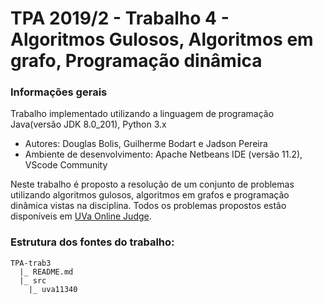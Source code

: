 # TPA 2019/2 - Trabalho 4 - Algoritmos Gulosos, Algoritmos em grafo, Programação dinâmica

### Informações gerais

Trabalho implementado utilizando a linguagem de programação Java(versão JDK 8.0_201), Python 3.x

- Autores: Douglas Bolis, Guilherme Bodart e Jadson Pereira
- Ambiente de desenvolvimento: Apache Netbeans IDE (versão 11.2), 
                               VScode Community

Neste trabalho é proposto a resolução de um conjunto de problemas utilizando algoritmos gulosos, algoritmos em grafos e programação dinâmica vistas na disciplina. Todos os problemas propostos estão disponíveis em [UVa Online Judge](https://onlinejudge.org).

### Estrutura dos fontes do trabalho:

```tree
TPA-trab3
  |_ README.md
  |_ src
    |_ uva11340
```
